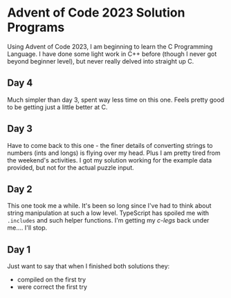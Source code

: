 # Advent of Code 2023 Solution Programs

Using Advent of Code 2023, I am beginning to learn the C Programming Language. I have done some light work in C++ before (though I never got beyond beginner level), but never really delved into straight up C.

## Day 4

Much simpler than day 3, spent way less time on this one. Feels pretty good to be getting just a little better at C.

## Day 3

Have to come back to this one - the finer details of converting strings to numbers (ints and longs) is flying over my head. Plus I am pretty tired from the weekend's activities. I got my solution working for the example data provided, but not for the actual puzzle input.

## Day 2

This one took me a while. It's been so long since I've had to think about string manipulation at such a low level. TypeScript has spoiled me with `.includes` and such helper functions. I'm getting my _c-legs_ back under me.... I'll stop.

## Day 1

Just want to say that when I finished both solutions they:
- compiled on the first try
- were correct the first try

